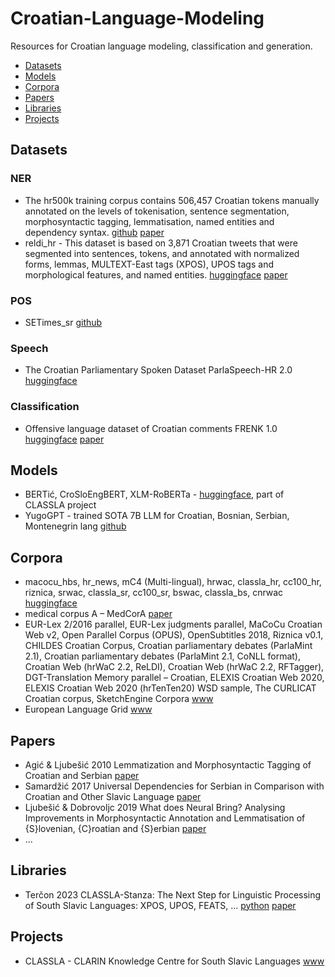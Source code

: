 # Croatian-Language-Modeling
Resources for Croatian language modeling, classification and generation.
- [Datasets](#datasets)
- [Models](#models)
- [Corpora](#corpora)
- [Papers](#papers)
- [Libraries](#libraries)
- [Projects](#projects)

## <a name='Datasets'></a>Datasets
### NER
- The hr500k training corpus contains 506,457 Croatian tokens manually annotated on the levels of tokenisation, sentence segmentation, morphosyntactic tagging, lemmatisation, named entities and dependency syntax. [github](https://github.com/reldi-data/hr500k) [paper]()
- reldi_hr - This dataset is based on 3,871 Croatian tweets that were segmented into sentences, tokens, and annotated with normalized forms, lemmas, MULTEXT-East tags (XPOS), UPOS tags and morphological features, and named entities. [huggingface](https://huggingface.co/datasets/classla/reldi_hr) [paper](https://revije.ff.uni-lj.si/slovenscina2/article/view/7007)
### POS
- SETimes_sr [github](https://github.com/reldi-data/SETimes.SRPlus)
### Speech 
- The Croatian Parliamentary Spoken Dataset ParlaSpeech-HR 2.0 [huggingface](https://huggingface.co/datasets/classla/ParlaSpeech-HR)
### Classification
- Offensive language dataset of Croatian comments FRENK 1.0 [huggingface](https://huggingface.co/datasets/classla/FRENK-hate-hr) [paper](https://aclanthology.org/2022.parlaclarin-1.16)
## <a name='Models'></a>Models
- BERTić, CroSloEngBERT, XLM-RoBERTa - [huggingface](https://huggingface.co/classla), part of CLASSLA project
- YugoGPT - trained SOTA 7B LLM for Croatian, Bosnian, Serbian, Montenegrin lang [github](https://github.com/gordicaleksa)
## <a name='Corpora'></a>Corpora
- macocu_hbs, hr_news, mC4 (Multi-lingual), hrwac, classla_hr, cc100_hr, riznica, srwac, classla_sr, cc100_sr, bswac, classla_bs, cnrwac [huggingface](https://huggingface.co/datasets/classla/xlm-r-bertic-data)
- medical corpus A – MedCorA [paper](https://hrcak.srce.hr/file/356595)
- EUR-Lex 2/2016 parallel, EUR-Lex judgments parallel, MaCoCu Croatian Web v2, Open Parallel Corpus (OPUS), OpenSubtitles 2018, Riznica v0.1, CHILDES Croatian Corpus, Croatian parliamentary debates (ParlaMint 2.1), Croatian parliamentary debates (ParlaMint 2.1, CoNLL format), Croatian Web (hrWaC 2.2, ReLDI), Croatian Web (hrWaC 2.2, RFTagger), DGT-Translation Memory parallel – Croatian, ELEXIS Croatian Web 2020, ELEXIS Croatian Web 2020 (hrTenTen20) WSD sample, The CURLICAT Croatian corpus, SketchEngine Corpora [www](https://www.sketchengine.eu/corpora-and-languages/croatian-text-corpora/)
- European Language Grid [www](https://live.european-language-grid.eu/catalogue/)
## <a name='Papers'></a>Papers
- Agić & Ljubešić 2010 Lemmatization and Morphosyntactic Tagging of Croatian and Serbian [paper](https://aclanthology.org/W13-2408.pdf)
- Samardžić 2017 Universal Dependencies for Serbian in Comparison with Croatian and Other Slavic Language [paper](https://aclanthology.org/W17-1407)
- Ljubešić & Dobrovoljc 2019 What does Neural Bring? Analysing Improvements in Morphosyntactic Annotation and Lemmatisation of {S}lovenian, {C}roatian and {S}erbian [paper](https://www.aclweb.org/anthology/W19-3704)
- ...
## <a name='Libraries'></a>Libraries
- Terčon 2023 CLASSLA-Stanza: The Next Step for Linguistic Processing of South Slavic Languages: XPOS, UPOS, FEATS, ... [python](https://pypi.org/project/classla/) [paper](https://arxiv.org/pdf/2308.04255)

## <a name='Projects'></a>Projects
- CLASSLA - CLARIN Knowledge Centre for South Slavic Languages [www](https://www.clarin.si/info/k-centre/)

